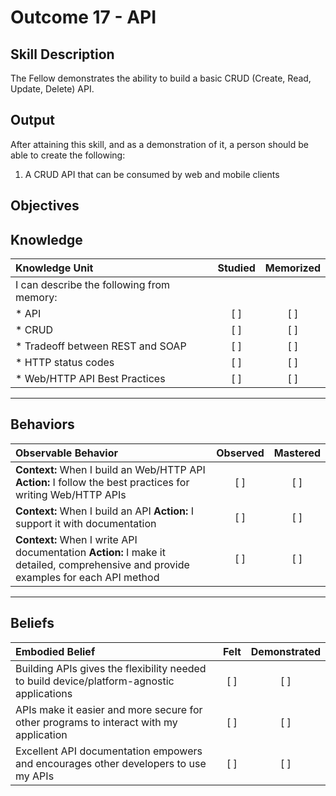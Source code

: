 # Outcome 17 - API

**Skill Description**
----------
The Fellow demonstrates the ability to build a basic CRUD (Create, Read, Update, Delete) API.

**Output**
----------
After attaining this skill, and as a demonstration of it, a person should be able to create the following:

1. A CRUD API that can be consumed by web and mobile clients


**Objectives**
----------
## **Knowledge**


| Knowledge Unit   |      Studied      | Memorized |
|:-------------|:------------------:|:--------:|
| I can describe the following from memory: | | |
| * API | [ ] | [ ]  |
| * CRUD     | [ ] | [ ]  |
| * Tradeoff between REST and SOAP     | [ ] | [ ]  |
| * HTTP status codes     | [ ] | [ ]  |
| * Web/HTTP API Best Practices     | [ ] | [ ]  |


----------


## **Behaviors**

| Observable Behavior   |      Observed      | Mastered |
|:-------------|:------------------:|:--------:|
| **Context:** When I build an Web/HTTP API **Action:** I follow the best practices for writing Web/HTTP APIs | [ ] | [ ]  |
| **Context:** When I build an API **Action:** I support it with documentation | [ ] | [ ]  |
| **Context:** When I write API documentation **Action:** I make it detailed, comprehensive and provide examples for each API method | [ ] | [ ]  |



----------


## **Beliefs**


| Embodied Belief   |      Felt      | Demonstrated |
|:-------------|:------------------:|:--------:|
| Building APIs gives the flexibility needed to build device/platform-agnostic applications | [ ] | [ ]  |
| APIs make it easier and more secure for other programs to interact with my application | [ ] | [ ]  |
| Excellent API documentation empowers and encourages other developers to use my APIs | [ ] | [ ]  |

